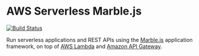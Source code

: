 # AWS Serverless Marble.js

[![Build Status](https://travis-ci.org/awslabs/aws-serverless-marblejs.svg?branch=master)](https://travis-ci.org/awslabs/aws-serverless-marblejs)

Run serverless applications and REST APIs using the [Marble.js](https://github.com/marblejs/marble) application framework, on top of [AWS Lambda](https://aws.amazon.com/lambda/) and [Amazon API Gateway](https://aws.amazon.com/api-gateway/).
